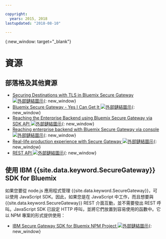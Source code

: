 ```yaml
---

copyright:
  years: 2015, 2018
lastupdated: "2018-08-10"

---
```

{:new_window: target="_blank"}

# 資源

## 部落格及其他資源

- [Securing Destinations with TLS in Bluemix Secure Gateway ![外部鏈結圖示](../../icons/launch-glyph.svg "外部鏈結圖示")](https://developer.ibm.com/bluemix/2015/04/17/securing-destinations-tls-bluemix-secure-gateway/){: new_window}
- [Bluemix Secure Gateway - Yes I Can Get It ![外部鏈結圖示](../../icons/launch-glyph.svg "外部鏈結圖示")](https://developer.ibm.com/bluemix/2015/03/27/bluemix-secure-gateway-yes-can-get/){: new_window}
- [Reaching the Enterprise Backend using Bluemix Secure Gateway via SDK API ![外部鏈結圖示](../../icons/launch-glyph.svg "外部鏈結圖示")](https://developer.ibm.com/bluemix/2015/04/07/reaching-enterprise-backend-bluemix-secure-gateway-via-sdk-api/){: new_window}
- [Reaching enterprise backend with Bluemix Secure Gateway via console ![外部鏈結圖示](../../icons/launch-glyph.svg "外部鏈結圖示")](https://developer.ibm.com/bluemix/2015/04/01/reaching-enterprise-backend-bluemix-secure-gateway/){: new_window}
- [Real-life production experience with Secure Gateway ![外部鏈結圖示](../../icons/launch-glyph.svg "外部鏈結圖示")](https://www.ibm.com/blogs/bluemix/2015/11/secure-gateway-in-production-part1/){: new_window}
- [REST API ![外部鏈結圖示](../../icons/launch-glyph.svg "外部鏈結圖示")](https://new-console.ng.bluemix.net/apidocs/25){: new_window}


## 使用 IBM {{site.data.keyword.SecureGateway}} SDK for Bluemix
如果您要從 node.js 應用程式管理 {{site.data.keyword.SecureGateway}}，可以使用 JavaScript SDK。因此，如果您是在 JavaScript 中工作，而且想要與 {{site.data.keyword.SecureGateway}} REST 介面互動，並不需要發出 REST 呼叫。JavaScript SDK 已設定 HTTP 呼叫，並將它們放置到容易使用的函數中。它以 NPM 專案的形式提供使用：

- [IBM Secure Gateway SDK for Bluemix NPM Project ![外部鏈結圖示](../../icons/launch-glyph.svg "外部鏈結圖示")](https://www.npmjs.com/package/bluemix-secure-gateway){: new_window}
